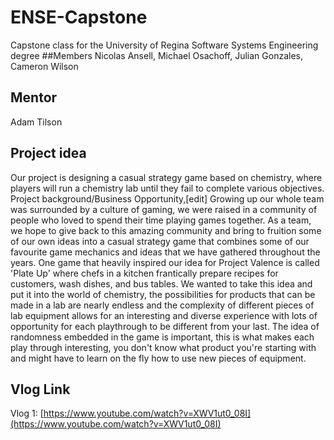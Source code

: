 # ENSE-Capstone
Capstone class for the University of Regina Software Systems Engineering degree
##Members
Nicolas Ansell, Michael Osachoff, Julian Gonzales, Cameron Wilson

## Mentor
Adam Tilson

## Project idea
Our project is designing a casual strategy game based on chemistry, where players will run a chemistry lab until they fail to complete various objectives. 
Project background/Business Opportunity,[edit]
Growing up our whole team was surrounded by a culture of gaming, we were raised in a community of people who loved to spend their time playing games together. As a team, we hope to give back to this amazing community and bring to fruition some of our own ideas into a casual strategy game that combines some of our favourite game mechanics and ideas that we have gathered throughout the years. One game that heavily inspired our idea for Project Valence is called 'Plate Up' where chefs in a kitchen frantically prepare recipes for customers, wash dishes, and bus tables. We wanted to take this idea and put it into the world of chemistry, the possibilities for products that can be made in a lab are nearly endless and the complexity of different pieces of lab equipment allows for an interesting and diverse experience with lots of opportunity for each playthrough to be different from your last. The idea of randomness embedded in the game is important, this is what makes each play through interesting, you don't know what product you're starting with and might have to learn on the fly how to use new pieces of equipment. 

## Vlog Link
Vlog 1: [https://www.youtube.com/watch?v=XWV1ut0_08I](https://www.youtube.com/watch?v=XWV1ut0_08I)

